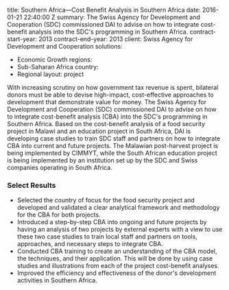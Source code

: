 
title: Southern Africa—Cost Benefit Analysis in Southern Africa
date: 2016-01-21 22:40:00 Z
summary: The Swiss Agency for Development and Cooperation (SDC) commissioned DAI to
  advise on how to integrate cost-benefit analysis into the SDC's programming in Southern
  Africa.
contract-start-year: 2013
contract-end-year: 2013
client: Swiss Agency for Development and Cooperation
solutions:
- Economic Growth
regions:
- Sub-Saharan Africa
country:
- Regional
layout: project


With increasing scrutiny on how government tax revenue is spent, bilateral donors must be able to devise high-impact, cost-effective approaches to development that demonstrate value for money. The Swiss Agency for Development and Cooperation (SDC) commissioned DAI to advise on how to integrate cost-benefit analysis (CBA) into the SDC's programming in Southern Africa. Based on the cost-benefit analysis of a food security project in Malawi and an education project in South Africa, DAI is developing case studies to train SDC staff and partners on how to integrate CBA into current and future projects. The Malawian post-harvest project is being implemented by CIMMYT, while the South African education project is being implemented by an institution set up by the SDC and Swiss companies operating in South Africa.

### Select Results

* Selected the country of focus for the food security project and developed and validated a clear analytical framework and methodology for the CBA for both projects.
* Introduced a step-by-step CBA into ongoing and future projects by having an analysis of two projects by external experts with a view to use these two case studies to train local staff and partners on tools, approaches, and necessary steps to integrate CBA.
* Conducted CBA training to create an understanding of the CBA model, the techniques, and their application. This will be done by using case studies and illustrations from each of the project cost-benefit analyses.
* Improved the efficiency and effectiveness of the donor's development activities in Southern Africa.
